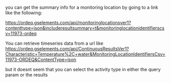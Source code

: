 
you can get the summary info for a monitoring location by going to a link like the following:

https://ordeq.gselements.com/api/monitoringlocationsver1?contenttype=json&includeresultsummary=t&monitoringlocationidentifierscsv=11973-ordeq

You can retrieve timeseries data from a url like https://ordeq.gselements.com/api/ContinuousResultsVer1?Characteristic=Temperature%2C+water&MonitoringLocationIdentifiersCsv=11973-ORDEQ&ContentType=json 

but it doesnt seem that you can select the activity type in either the query param or the results
